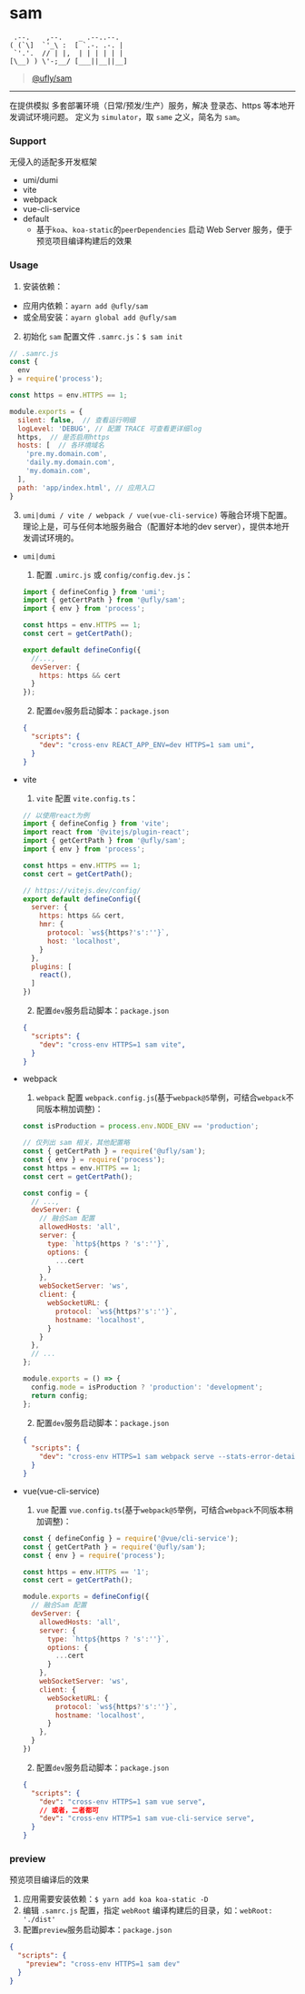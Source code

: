 # sam

     .--.    ,--.    _ .--..--.
    ( (`\]  `'_\ :  [ `.-. .-. |
     `'.'.  // | |,  | | | | | |
    [\__) ) \'-;__/ [___||__||__]

> [@ufly/sam](https://www.npmjs.com/package/@ufly/sam)

---
在提供模拟 多套部署环境（日常/预发/生产）服务，解决 登录态、https 等本地开发调试环境问题。
定义为 `simulator`，取 `same` 之义，简名为 `sam`。

### Support
无侵入的适配多开发框架

- umi/dumi
- vite
- webpack
- vue-cli-service
- default
  - 基于`koa`、`koa-static`的`peerDependencies` 启动 Web Server 服务，便于预览项目编译构建后的效果

### Usage
1. 安装依赖：
  - 应用内依赖：`ayarn add @ufly/sam`
  - 或全局安装：`ayarn global add @ufly/sam`
2. 初始化 `sam` 配置文件 `.samrc.js`：`$ sam init`

  ```javascript
  // .samrc.js
  const {
    env
  } = require('process');

  const https = env.HTTPS == 1;

  module.exports = {
    silent: false,  // 查看运行明细
    logLevel: 'DEBUG', // 配置 TRACE 可查看更详细log
    https,  // 是否启用https
    hosts: [  // 各环境域名
      'pre.my.domain.com',
      'daily.my.domain.com',
      'my.domain.com',
    ],
    path: 'app/index.html', // 应用入口
  }
  ```
3. `umi|dumi / vite / webpack / vue(vue-cli-service)` 等融合环境下配置。理论上是，可与任何本地服务融合（配置好本地的dev server），提供本地开发调试环境的。
  - `umi|dumi`
    1. 配置 `.umirc.js` 或 `config/config.dev.js`：

      ```javascript
      import { defineConfig } from 'umi';
      import { getCertPath } from '@ufly/sam';
      import { env } from 'process';

      const https = env.HTTPS == 1;
      const cert = getCertPath();

      export default defineConfig({
        //...,
        devServer: {
          https: https && cert
        }
      });
      ```
    2. 配置`dev`服务启动脚本：`package.json`

      ```json
      {
        "scripts": {
          "dev": "cross-env REACT_APP_ENV=dev HTTPS=1 sam umi",
        }
      }
      ```
  - vite
    1. `vite` 配置 `vite.config.ts`：

      ```javascript
      // 以使用react为例
      import { defineConfig } from 'vite';
      import react from '@vitejs/plugin-react';
      import { getCertPath } from '@ufly/sam';
      import { env } from 'process';

      const https = env.HTTPS == 1;
      const cert = getCertPath();

      // https://vitejs.dev/config/
      export default defineConfig({
        server: {
          https: https && cert,
          hmr: {
            protocol: `ws${https?'s':''}`,
            host: 'localhost',
          }
        },
        plugins: [
          react(),
        ]
      })
      ```
    2. 配置`dev`服务启动脚本：`package.json`

      ```json
      {
        "scripts": {
          "dev": "cross-env HTTPS=1 sam vite",
        }
      }
      ```
  - webpack
    1. `webpack` 配置 `webpack.config.js`(基于`webpack@5`举例，可结合`webpack`不同版本稍加调整)：

      ```javascript
      const isProduction = process.env.NODE_ENV == 'production';

      // 仅列出 sam 相关，其他配置略
      const { getCertPath } = require('@ufly/sam');
      const { env } = require('process');
      const https = env.HTTPS == 1;
      const cert = getCertPath();

      const config = {
        // ...,
        devServer: {
          // 融合Sam 配置
          allowedHosts: 'all',
          server: {
            type: `http${https ? 's':''}`,
            options: {
              ...cert
            }
          },
          webSocketServer: 'ws',
          client: {
            webSocketURL: {
              protocol: `ws${https?'s':''}`,
              hostname: 'localhost',
            }
          }
        },
        // ...
      };

      module.exports = () => {
        config.mode = isProduction ? 'production': 'development';
        return config;
      };
      ```
    2. 配置`dev`服务启动脚本：`package.json`

      ```json
      {
        "scripts": {
          "dev": "cross-env HTTPS=1 sam webpack serve --stats-error-details",
        }
      }
      ```
  - vue(vue-cli-service)
    1. `vue` 配置 `vue.config.ts`(基于`webpack@5`举例，可结合`webpack`不同版本稍加调整)：

      ```javascript
      const { defineConfig } = require('@vue/cli-service');
      const { getCertPath } = require('@ufly/sam');
      const { env } = require('process');

      const https = env.HTTPS == '1';
      const cert = getCertPath();

      module.exports = defineConfig({
        // 融合Sam 配置
        devServer: {
          allowedHosts: 'all',
          server: {
            type: `http${https ? 's':''}`,
            options: {
              ...cert
            }
          },
          webSocketServer: 'ws',
          client: {
            webSocketURL: {
              protocol: `ws${https?'s':''}`,
              hostname: 'localhost',
            }
          },
        }
      })
      ```
    2. 配置`dev`服务启动脚本：`package.json`

      ```json
      {
        "scripts": {
          "dev": "cross-env HTTPS=1 sam vue serve",
          // 或者，二者都可
          "dev": "cross-env HTTPS=1 sam vue-cli-service serve",
        }
      }
      ```

### preview
预览项目编译后的效果

1. 应用需要安装依赖：`$ yarn add koa koa-static -D`
2. 编辑 `.samrc.js` 配置，指定 `webRoot` 编译构建后的目录，如：`webRoot: './dist'`
3. 配置`preview`服务启动脚本：`package.json`

  ```json
  {
    "scripts": {
      "preview": "cross-env HTTPS=1 sam dev"
    }
  }
  ```
